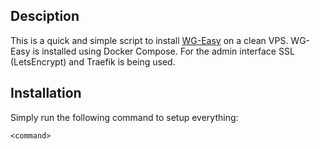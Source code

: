## Desciption ##

This is a quick and simple script to install [WG-Easy](https://github.com/wg-easy/wg-easy) on a clean VPS.
WG-Easy is installed using Docker Compose. For the admin interface SSL (LetsEncrypt) and Traefik is being used.

## Installation ##

Simply run the following command to setup everything:

```
<command>
```




